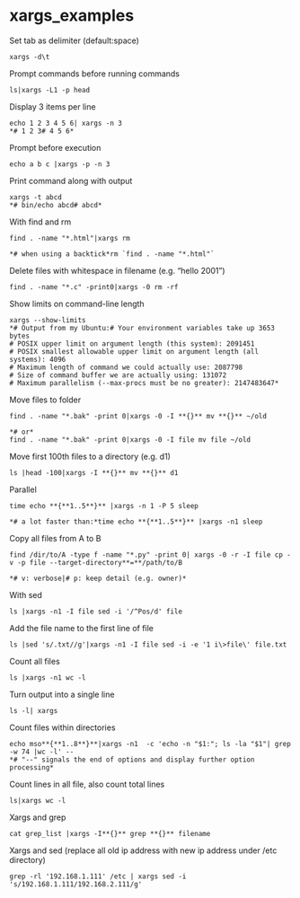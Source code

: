 # xargs_examples

Set tab as delimiter (default:space)

```
xargs -d\t
```

Prompt commands before running commands

```
ls|xargs -L1 -p head
```

Display 3 items per line

```
echo 1 2 3 4 5 6| xargs -n 3
*# 1 2 3# 4 5 6*
```

Prompt before execution

```
echo a b c |xargs -p -n 3
```

Print command along with output

```
xargs -t abcd
*# bin/echo abcd# abcd*
```

With find and rm

```
find . -name "*.html"|xargs rm

*# when using a backtick*rm `find . -name "*.html"`
```

Delete files with whitespace in filename (e.g. “hello 2001”)

```
find . -name "*.c" -print0|xargs -0 rm -rf
```

Show limits on command-line length

```
xargs --show-limits
*# Output from my Ubuntu:# Your environment variables take up 3653 bytes
# POSIX upper limit on argument length (this system): 2091451
# POSIX smallest allowable upper limit on argument length (all systems): 4096
# Maximum length of command we could actually use: 2087798
# Size of command buffer we are actually using: 131072
# Maximum parallelism (--max-procs must be no greater): 2147483647*
```

Move files to folder

```
find . -name "*.bak" -print 0|xargs -0 -I **{}** mv **{}** ~/old

*# or*
find . -name "*.bak" -print 0|xargs -0 -I file mv file ~/old
```

Move first 100th files to a directory (e.g. d1)

```
ls |head -100|xargs -I **{}** mv **{}** d1
```

Parallel

```
time echo **{**1..5**}** |xargs -n 1 -P 5 sleep

*# a lot faster than:*time echo **{**1..5**}** |xargs -n1 sleep
```

Copy all files from A to B

```
find /dir/to/A -type f -name "*.py" -print 0| xargs -0 -r -I file cp -v -p file --target-directory**=**/path/to/B

*# v: verbose|# p: keep detail (e.g. owner)*
```

With sed

```
ls |xargs -n1 -I file sed -i '/^Pos/d' file
```

Add the file name to the first line of file

```
ls |sed 's/.txt//g'|xargs -n1 -I file sed -i -e '1 i\>file\' file.txt
```

Count all files

```
ls |xargs -n1 wc -l
```

Turn output into a single line

```
ls -l| xargs
```

Count files within directories

```
echo mso**{**1..8**}**|xargs -n1  -c 'echo -n "$1:"; ls -la "$1"| grep -w 74 |wc -l' --
*# "--" signals the end of options and display further option processing*
```

Count lines in all file, also count total lines

```
ls|xargs wc -l
```

Xargs and grep

```
cat grep_list |xargs -I**{}** grep **{}** filename
```

Xargs and sed (replace all old ip address with new ip address under /etc directory)

```
grep -rl '192.168.1.111' /etc | xargs sed -i 's/192.168.1.111/192.168.2.111/g'
```